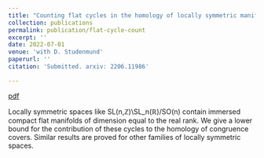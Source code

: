 ```yaml
---
title: "Counting flat cycles in the homology of locally symmetric manifolds"
collection: publications
permalink: publication/flat-cycle-count
excerpt: ''
date: 2022-07-01
venue: 'with D. Studenmund'
paperurl: ''
citation: 'Submitted. arxiv: 2206.11986'

---
```


[pdf](http://bena-tshishiku.github.io/files/flat-cycle-count.pdf)

Locally symmetric spaces like SL(n,ℤ)\SL_n(ℝ)/SO(n) contain immersed 
compact flat manifolds of dimension equal to the real rank. We give a 
lower bound for the contribution of these cycles to the homology of congruence 
covers. Similar results are proved for other families of locally symmetric spaces. 
